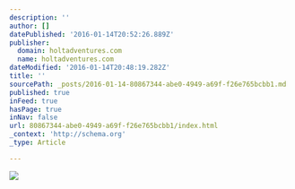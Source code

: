 ```yaml
---
description: ''
author: []
datePublished: '2016-01-14T20:52:26.889Z'
publisher:
  domain: holtadventures.com
  name: holtadventures.com
dateModified: '2016-01-14T20:48:19.282Z'
title: ''
sourcePath: _posts/2016-01-14-80867344-abe0-4949-a69f-f26e765bcbb1.md
published: true
inFeed: true
hasPage: true
inNav: false
url: 80867344-abe0-4949-a69f-f26e765bcbb1/index.html
_context: 'http://schema.org'
_type: Article

---
```

![](http://holtadventures.com/wp-content/Gallery/Laos/DSC_0199.JPG)